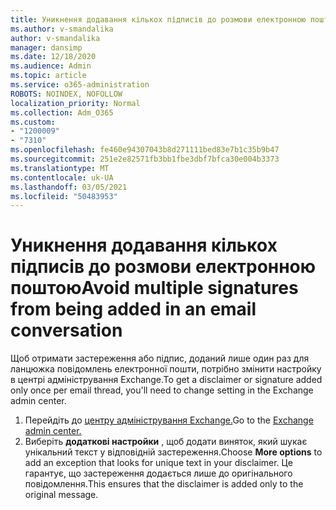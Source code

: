 ```yaml
---
title: Уникнення додавання кількох підписів до розмови електронною поштою
ms.author: v-smandalika
author: v-smandalika
manager: dansimp
ms.date: 12/18/2020
ms.audience: Admin
ms.topic: article
ms.service: o365-administration
ROBOTS: NOINDEX, NOFOLLOW
localization_priority: Normal
ms.collection: Adm_O365
ms.custom:
- "1200009"
- "7310"
ms.openlocfilehash: fe460e94307043b8d271111bed83e7b1c35b9b47
ms.sourcegitcommit: 251e2e82571fb3bb1fbe3dbf7bfca30e004b3373
ms.translationtype: MT
ms.contentlocale: uk-UA
ms.lasthandoff: 03/05/2021
ms.locfileid: "50483953"
---
```

# <a name="avoid-multiple-signatures-from-being-added-in-an-email-conversation"></a><span data-ttu-id="0ba4a-102">Уникнення додавання кількох підписів до розмови електронною поштою</span><span class="sxs-lookup"><span data-stu-id="0ba4a-102">Avoid multiple signatures from being added in an email conversation</span></span>

<span data-ttu-id="0ba4a-103">Щоб отримати застереження або підпис, доданий лише один раз для ланцюжка повідомлень електронної пошти, потрібно змінити настройку в центрі адміністрування Exchange.</span><span class="sxs-lookup"><span data-stu-id="0ba4a-103">To get a disclaimer or signature added only once per email thread, you'll need to change setting in the Exchange admin center.</span></span>

1. <span data-ttu-id="0ba4a-104">Перейдіть до [центру адміністрування Exchange.](https://go.microsoft.com/fwlink/p/?linkid=2059104)</span><span class="sxs-lookup"><span data-stu-id="0ba4a-104">Go to the [Exchange admin center.](https://go.microsoft.com/fwlink/p/?linkid=2059104)</span></span>
2. <span data-ttu-id="0ba4a-105">Виберіть **додаткові настройки** , щоб додати виняток, який шукає унікальний текст у відповідній застереження.</span><span class="sxs-lookup"><span data-stu-id="0ba4a-105">Choose **More options** to add an exception that looks for unique text in your disclaimer.</span></span> <span data-ttu-id="0ba4a-106">Це гарантує, що застереження додається лише до оригінального повідомлення.</span><span class="sxs-lookup"><span data-stu-id="0ba4a-106">This ensures that the disclaimer is added only to the original message.</span></span>

